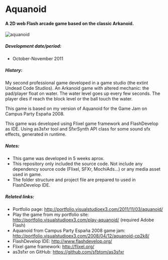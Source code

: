 # Aquanoid

#### A 2D web Flash arcade game based on the classic Arkanoid.

![aquanoid](http://portfolio.visualstudioex3.com/wp-content/uploads/2011/10/aquanoid_flash_02.jpg)

##### Development date/period: 
* October-November 2011

##### History:
My second professional game developed in a game studio (the extint Undead Code Studios). An Arkanoid game with altered mechanic: the pad/player float on water. The water level goes up every few seconds. The player dies if reach the block level or the ball touch the water.

This game is based on my version of Aquanoid for the Game Jam on Campus Party España 2008.

This game was developed using Flixel game framework and FlashDevelop as IDE. Using as3sfxr tool and SfxrSynth API class for some sound sfx effects, generated in runtime.

##### Notes:
* This game was developed in 5 weeks aprox.
* This repository only included the source code. Not include any dependency source code (Flixel, SFXr, MochiAds...) or any media asset used in game.
* The folder structure and project file are prepared to used in FlashDevelop IDE.

##### Related links:
* Portfolio page: http://portfolio.visualstudioex3.com/2011/11/03/aquanoid/
* Play the game from my portfolio site: http://portfolio.visualstudioex3.com/play-aquanoid/ (required Adobe Flash)
* Aquanoid from Campus Party España 2008 game jam: http://portfolio.visualstudioex3.com/2008/04/12/aquanoid-cp2k8/
* FlashDevelop IDE: http://www.flashdevelop.org/
* Flixel game framework: http://flixel.org/
* as3sfxr on GitHub: https://github.com/sfbtom/as3sfxr
